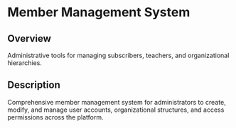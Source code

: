 # Member Management System

## Overview
Administrative tools for managing subscribers, teachers, and organizational hierarchies.

## Description
Comprehensive member management system for administrators to create, modify, and manage user accounts, organizational structures, and access permissions across the platform.
